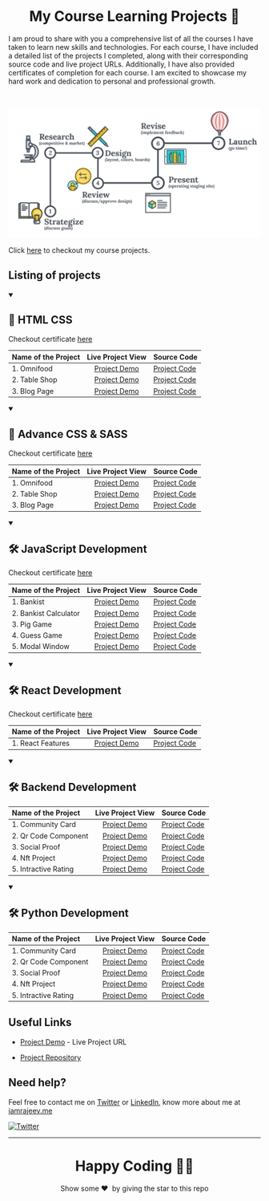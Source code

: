 <h1 align="center">My Course Learning Projects 📝 </h1>

I am proud to share with you a comprehensive list of all the courses I have taken to learn new skills and technologies. For each course, I have included a detailed list of the projects I completed, along with their corresponding source code and live project URLs. Additionally, I have also provided certificates of completion for each course. I am excited to showcase my hard work and dedication to personal and professional growth.

<br/>

<p align="center">  
<img src="./images/preview.png"/>  
</p>

Click [here](https://rajeev-course-projects.netlify.app/) to checkout my course projects.

## Listing of projects

<details open> 
  <summary><h2>📝 HTML CSS </h2></summary>

Checkout certificate [here](https://www.udemy.com/certificate/UC-25115396-b252-44fb-a4be-065986030158/)

| Name of the Project |                   Live Project View                   | Source Code                                                        |
| :------------------ | :---------------------------------------------------: | :----------------------------------------------------------------- |
| 1. Omnifood         | [Project Demo](https://omnifood-rajeev.netlify.app/)  | [Project Code](https://github.com/Rajeevjewar/OmnifoodProject.git) |
| 2. Table Shop       | [Project Demo](https://rajeevchairshop.netlify.app/)  | [Project Code](https://github.com/Rajeevjewar/Table-Shop.git)      |
| 3. Blog Page        | [Project Demo](https://blog-post-rajeev.netlify.app/) | [Project Code](https://github.com/Rajeevjewar/Blog-Post.git)       |

</details>

<details open> 
  <summary><h2>📝 Advance CSS & SASS </h2></summary>

Checkout certificate [here](https://www.udemy.com/certificate/UC-25115396-b252-44fb-a4be-065986030158/)

| Name of the Project |                   Live Project View                   | Source Code                                                        |
| :------------------ | :---------------------------------------------------: | :----------------------------------------------------------------- |
| 1. Omnifood         | [Project Demo](https://omnifood-rajeev.netlify.app/)  | [Project Code](https://github.com/Rajeevjewar/OmnifoodProject.git) |
| 2. Table Shop       | [Project Demo](https://rajeevchairshop.netlify.app/)  | [Project Code](https://github.com/Rajeevjewar/Table-Shop.git)      |
| 3. Blog Page        | [Project Demo](https://blog-post-rajeev.netlify.app/) | [Project Code](https://github.com/Rajeevjewar/Blog-Post.git)       |

</details>

<details open> 
  <summary><h2>🛠️ JavaScript Development</h2></summary>

Checkout certificate [here](https://www.udemy.com/certificate/UC-ac38e21b-6b76-4404-8ebe-2956c1eb185f/)

| Name of the Project   |                       Live Project View                        | Source Code                                                          |
| :-------------------- | :------------------------------------------------------------: | :------------------------------------------------------------------- |
| 1. Bankist            |      [Project Demo](https://bankist-rajeev.netlify.app/)       | [Project Code](https://github.com/Rajeevjewar/Bankist.git)           |
| 2. Bankist Calculator | [Project Demo](https://rajeev-bankist-calculator.netlify.app/) | [Project Code](https://github.com/Rajeevjewar/BankistCalculator.git) |
| 3. Pig Game           |     [Project Demo](https://rajeev-dice-game.netlify.app/)      | [Project Code](https://github.com/Rajeevjewar/pigGame.git)           |
| 4. Guess Game         |  [Project Demo](https://guess-my-number-rajeev.netlify.app/)   | [Project Code](https://github.com/Rajeevjewar/Guess-My-Number.git)   |
| 5. Modal Window       |     [Project Demo](https://rajeevmodalwindow.netlify.app/)     | [Project Code](https://github.com/Rajeevjewar/Modal-Window.git)      |

</details>

<details open> 
  <summary><h2>🛠️ React Development</h2></summary>

Checkout certificate [here](https://www.udemy.com/certificate/UC-ac38e21b-6b76-4404-8ebe-2956c1eb185f/)

| Name of the Project |                  Live Project View                  | Source Code                                                        |
| :------------------ | :-------------------------------------------------: | :----------------------------------------------------------------- |
| 1. React Features   | [Project Demo](https://react01-rajeev.netlify.app/) | [Project Code](https://github.com/Rajeevjewar/ReactProject-01.git) |

</details>

<details open> 
  <summary><h2>🛠️ Backend Development </h2></summary>

| Name of the Project  |                                     Live Project View                                      | Source Code                                                                                            |
| :------------------- | :----------------------------------------------------------------------------------------: | :----------------------------------------------------------------------------------------------------- |
| 1. Community Card    |       [Project Demo](https://frontend-mentor-rajeev.netlify.app/01-community-card/)        | [Project Code](https://github.com/Rajeevjewar/Frontend-Mentor-Projects/tree/main/01-Community-Card)    |
| 2. Qr Code Component | [Project Demo](https://frontend-mentor-rajeev.netlify.app/02-qr-code-component/index.html) | [Project Code](https://github.com/Rajeevjewar/Frontend-Mentor-Projects/tree/main/02-qr-code-component) |
| 3. Social Proof      |   [Project Demo](https://frontend-mentor-rajeev.netlify.app/03-social-proof/index.html)    | [Project Code](https://github.com/Rajeevjewar/Frontend-Mentor-Projects/tree/main/03-social-proof)      |
| 4. Nft Project       |    [Project Demo](https://frontend-mentor-rajeev.netlify.app/04-nft-project/index.html)    | [Project Code](https://github.com/Rajeevjewar/Frontend-Mentor-Projects/tree/main/04-nft-project)       |
| 5. Intractive Rating | [Project Demo](https://frontend-mentor-rajeev.netlify.app/05-intractive-rating/index.html) | [Project Code](https://github.com/Rajeevjewar/Frontend-Mentor-Projects/tree/main/05-intractive-rating) |

</details>

<details open> 
  <summary><h2>🛠️ Python Development </h2></summary>

| Name of the Project  |                                     Live Project View                                      | Source Code                                                                                            |
| :------------------- | :----------------------------------------------------------------------------------------: | :----------------------------------------------------------------------------------------------------- |
| 1. Community Card    |       [Project Demo](https://frontend-mentor-rajeev.netlify.app/01-community-card/)        | [Project Code](https://github.com/Rajeevjewar/Frontend-Mentor-Projects/tree/main/01-Community-Card)    |
| 2. Qr Code Component | [Project Demo](https://frontend-mentor-rajeev.netlify.app/02-qr-code-component/index.html) | [Project Code](https://github.com/Rajeevjewar/Frontend-Mentor-Projects/tree/main/02-qr-code-component) |
| 3. Social Proof      |   [Project Demo](https://frontend-mentor-rajeev.netlify.app/03-social-proof/index.html)    | [Project Code](https://github.com/Rajeevjewar/Frontend-Mentor-Projects/tree/main/03-social-proof)      |
| 4. Nft Project       |    [Project Demo](https://frontend-mentor-rajeev.netlify.app/04-nft-project/index.html)    | [Project Code](https://github.com/Rajeevjewar/Frontend-Mentor-Projects/tree/main/04-nft-project)       |
| 5. Intractive Rating | [Project Demo](https://frontend-mentor-rajeev.netlify.app/05-intractive-rating/index.html) | [Project Code](https://github.com/Rajeevjewar/Frontend-Mentor-Projects/tree/main/05-intractive-rating) |

</details>

## Useful Links

- [Project Demo](https://rajeev-course-projects.netlify.app/) - Live Project URL

- [Project Repository](https://github.com/Rajeevjewar/Course-Projects.git)

## Need help?

Feel free to contact me on [Twitter](https://twitter.com/be_rajeevkumar) or [LinkedIn](https://www.linkedin.com/in/berajeevkumar/), know more about me at [iamrajeev.me](https://iamrajeev.me)

[![Twitter](https://img.shields.io/badge/Twitter-follow-blue.svg?logo=twitter&logoColor=white)](https://twitter.com/be_rajeevkumar)

<hr>

<h1 align=center>Happy Coding 👨‍💻</h1>

<p align = "center">Show some ❤️&nbsp; by giving the star to this repo</p>
